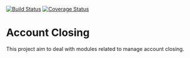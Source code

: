 [![Build Status](https://travis-ci.org/OCA/account-closing.svg?branch=master)](https://travis-ci.org/OCA/account-closing)
[![Coverage Status](https://img.shields.io/coveralls/OCA/account-closing.svg)](https://coveralls.io/r/OCA/account-closing?branch=master)

Account Closing
===============

This project aim to deal with modules related to manage account closing.
